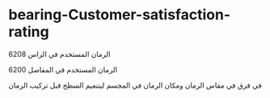 # bearing-Customer-satisfaction-rating

الرمان المستخدم في الراس 6208 


الرمان المستخدم في المفاصل 6200

في فرق في مقاس الرمان ومكان الرمان في المجسم ليتنعيم السطح قبل تركيب الرمان
